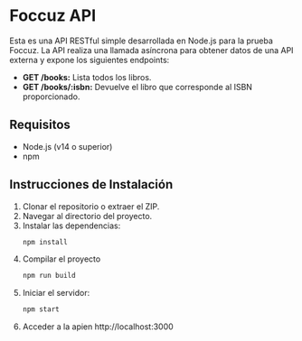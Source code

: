 # Foccuz API

Esta es una API RESTful simple desarrollada en Node.js para la prueba Foccuz. La API realiza una llamada asíncrona para obtener datos de una API externa y expone los siguientes endpoints:

- **GET /books:** Lista todos los libros.
- **GET /books/:isbn:** Devuelve el libro que corresponde al ISBN proporcionado.

## Requisitos

- Node.js (v14 o superior)
- npm

## Instrucciones de Instalación

1. Clonar el repositorio o extraer el ZIP.
2. Navegar al directorio del proyecto.
3. Instalar las dependencias:
   ```bash
   npm install
4. Compilar el proyecto
    ```bash
    npm run build
5. Iniciar el servidor:
    ```bash
    npm start
6. Acceder a la apien http://localhost:3000
